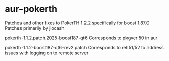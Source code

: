# aur-pokerth
Patches and other fixes to PokerTH 1.2.2 specifically for boost 1.87.0
Patches primarily by jlocash

pokerth-1.1.2.patch.2025-boost187-qt6
  Corresponds to pkgver 50 in aur

pokerth-1.1.2-boost187-qt6-rev2.patch
  Corresponds to rel 51/52 to address issues with logging on to remote server

